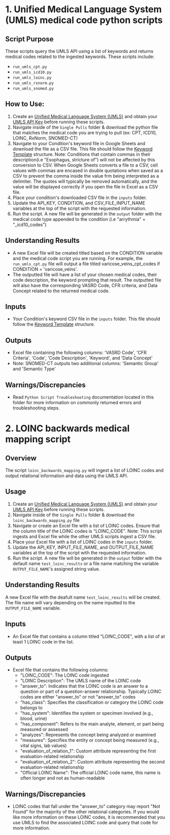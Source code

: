 # 1. Unified Medical Language System (UMLS) medical code python scripts 

## Script Purpose
These scripts query the UMLS API using a list of keywords and returns medical codes related to the ingested keywords.  These scripts include: 
- `run_umls_cpt.py`
- `run_umls_icd10.py`
- `run_umls_loinc.py`
- `run_umls_rxnorm.py`
- `run_umls_snomed.py`

## How to Use:
1) Create an [Unified Medical Language System (UMLS)](https://uts.nlm.nih.gov/uts/umls/home) and obtain your [UMLS API Key](https://uts.nlm.nih.gov/uts/profile) before running these scripts.
2) Navigate inside of the `Single Pulls` folder & download the python file that matches the medical code you are trying to pull (ex: CPT, ICD10, LOINC, RxNorm, SNOMED-CT) 
3) Navigate to your Condition's keyword file in Google Sheets and download the file as a CSV file. This file should follow the [Keyword Template](https://docs.google.com/spreadsheets/d/1_RapZeT2gHfZQERkFxnjQZEbvCiMd5hNdy9sqATFvNw/edit?gid=0#gid=0) structure.
Note: Conditions that contain commas in their description(i.e "Esophagus, stricture of") will not be affected by this conversion to CSV.  When Google Sheets converts a file to a CSV, cell values with commas are encased in double quotations when saved as a CSV to prevent the comma inside the value frm being interpreted as a delimiter. The quotes will typically be removed automatically, and the value will be displayed correctly if you open the file in Excel as a CSV file. 
4) Place your condition's downloaded CSV file in the `inputs` folder.  
5) Update the API_KEY, CONDITION, and CSV_FILE_INPUT_NAME variables at the top of the script with the requested information. 
6) Run the script.  A new file will be generated in the `output` folder with the medical code type appended to the condition (i.e "arrythmia" + "_icd10_codes")

## Understanding Results
- A new Excel file will be created titled based on the CONDITION variable and the medical code script you are running.  For example, the `run_umls_cpt.py` file will output a file titled varicose_veins_cpt_codes if CONDITION = 'varicose_veins'.
- The outputted file will have a list of your chosen medical codes, their code description, the keyword prompting that result.  The outputted file will also have the corresponding VASRD Code, CFR criteria, and Data Concept related to the returned medical code.   

## Inputs
- Your Condition's keyword CSV file in the `inputs` folder.  This file should follow the [Keyword Template](https://docs.google.com/spreadsheets/d/1_RapZeT2gHfZQERkFxnjQZEbvCiMd5hNdy9sqATFvNw/edit?gid=0#gid=0) structure.

## Outputs
- Excel file containing the following columns: 'VASRD Code', 'CFR Criteria', 'Code', 'Code Description', 'Keyword', and 'Data Concept'
- Note: SNOMED-CT outputs two additional columns: 'Semantic Group' and 'Semantic Type'

## Warnings/Discrepancies 
- Read `Python Script Troubleshooting` documentation located in this folder for more information on commonly returned errors and troubleshooting steps. 

# 2. LOINC backwards medical mapping script

## Overview
The script `loinc_backwards_mapping.py` will ingest a list of LOINC codes and output relational information and data using the UMLS API.

## Usage
1) Create an [Unified Medical Language System (UMLS)](https://uts.nlm.nih.gov/uts/umls/home) and obtain your [UMLS API Key](https://uts.nlm.nih.gov/uts/profile) before running these scripts.
2) Navigate inside of the `Single Pulls` folder & download the `loinc_backwards_mapping.py` file 
3) Navigate or create an Excel file with a list of LOINC codes. Ensure that the column title of the LOINC codes is "LOINC_CODE".
Note: This script ingests and Excel file while the other UMLS scripts ingest a CSV file.  
4) Place your Excel file with a list of LOINC codes in the `inputs` folder.    
5) Update the API_KEY, INPUT_FILE_NAME, and OUTPUT_FILE_NAME variables at the top of the script with the requested information. 
6) Run the script.  A new file will be generated in the `output` folder with the default name `test_loinc_results` or a file name matching the variable `OUTPUT_FILE_NAME`'s assigned string value.

## Understanding Results
A new Excel file with the deafult name `test_loinc_results` will be created. The file name will vary depending on the name inputted to the  `OUTPUT_FILE_NAME` variable. 

## Inputs
- An Excel file that contains a column titled "LOINC_CODE", with a list of at least 1 LOINC code in the list.   

## Outputs
- Excel file that contains the following columns: 
    - "LOINC_CODE": The LOINC code ingested
    - "LOINC Description": The UMLS name of the LOINC code
    - "answer_to":  Indicates that the LOINC code is an answer to a question or part of a question-answer relationship. Typically LOINC codes are either "answer_to" or not "answer_to" codes 
    - "has_class": Specifies the classification or category the LOINC code belongs to
    - "has_system": Identifies the system or specimen involved (e.g., blood, urine)
    - "has_component": Refers to the main analyte, element, or part being measured or assessed
    - "analyzes": Represents the concept being analyzed or examined
    - "measures": Specifies the entity or concept being measured (e.g., vital signs, lab values)
    - "evaluation_of_relation_1": Custom attribute representing the first evaluation-related relationship
    - "evaluation_of_relation_2": Custom attribute representing the second evaluation-related relationship
    - "Official LOINC Name": The official LOINC code name, this name is often longer and not as human-readable 

## Warnings/Discrepancies 
- LOINC codes that fall under the "answer_to" category may report "Not Found" for the majority of the other relational categories.  If you would like more information on these LOINC codes, it is recommended that you use UMLS to find the associated LOINC code and query that code for more information. 
